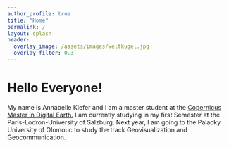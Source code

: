 ```yaml
---
author_profile: true
title: "Home"
permalink: /
layout: splash
header:
  overlay_image: /assets/images/weltkugel.jpg
  overlay_filter: 0.3
---
```


# Hello Everyone!

My name is Annabelle Kiefer and I am a master student at the [Copernicus Master in Digital Earth.](https://master-cde.eu/)
  I am currently studying in my first Semester at the Paris-Lodron-University of Salzburg. Next year, I am going to the Palacky University of Olomouc to study 
the track Geovisualization and Geocommunication.
